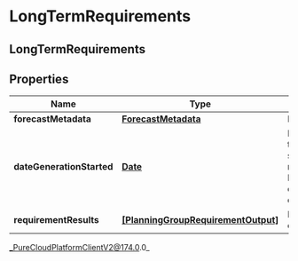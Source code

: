 # LongTermRequirements

## LongTermRequirements

## Properties

|Name | Type | Description | Notes|
|------------ | ------------- | ------------- | -------------|
| **forecastMetadata** | [**ForecastMetadata**](ForecastMetadata) | Forecast metadata | |
| **dateGenerationStarted** | [**Date**](Date) | Date the generation of the requirements started. Date time is represented as an ISO-8601 string. For example: yyyy-MM-ddTHH:mm:ss[.mmm]Z | |
| **requirementResults** | [**[PlanningGroupRequirementOutput]**]([PlanningGroupRequirementOutput]) | List of planning group outputs | |



_PureCloudPlatformClientV2@174.0.0_
